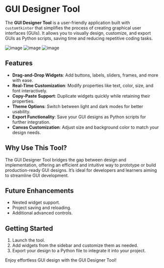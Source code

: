 # GUI Designer Tool

The **GUI Designer Tool** is a user-friendly application built with `customtkinter` that simplifies the process of creating graphical user interfaces (GUIs). It allows you to visually design, customize, and export GUIs as Python scripts, saving time and reducing repetitive coding tasks.

![image](https://github.com/user-attachments/assets/b65344cb-759e-4a80-ac30-65401e1c2225)
![image](https://github.com/user-attachments/assets/5e514f5d-c587-4aae-af93-25a663f5df9e)
![image](https://github.com/user-attachments/assets/463b591f-a94f-4336-bf8f-544d91a28c85)

## Features

- **Drag-and-Drop Widgets**: Add buttons, labels, sliders, frames, and more with ease.
- **Real-Time Customization**: Modify properties like text, color, size, and font interactively.
- **Copy-Paste Support**: Duplicate widgets quickly while retaining their properties.
- **Theme Options**: Switch between light and dark modes for better usability.
- **Export Functionality**: Save your GUI designs as Python scripts for further integration.
- **Canvas Customization**: Adjust size and background color to match your design needs.

## Why Use This Tool?

The GUI Designer Tool bridges the gap between design and implementation, offering an efficient and intuitive way to prototype or build production-ready GUI designs. It’s ideal for developers and learners aiming to streamline GUI development.

## Future Enhancements

- Nested widget support.
- Project saving and reloading.
- Additional advanced controls.

## Getting Started

1. Launch the tool.
2. Add widgets from the sidebar and customize them as needed.
3. Export your design to a Python file to integrate it into your project.

Enjoy effortless GUI design with the GUI Designer Tool!
